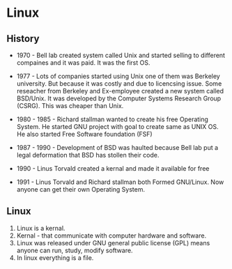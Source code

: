 # Linux

## History

* 1970 - Bell lab created system called Unix and started selling to different compaines and it was paid. It was the first OS.

* 1977 - Lots of companies started using Unix one of them was Berkeley university. But because it was costly and due to licencsing issue. Some reseacher from Berkeley and Ex-employee created a new system called BSD/Unix. It was developed by the Computer Systems Research Group (CSRG). This was cheaper than Unix.

* 1980 - 1985 - Richard stallman wanted to create his free Operating System. He started GNU project with goal to create same as UNIX OS. He also started Free Software foundation (FSF)

* 1987 - 1990 - Development of BSD was haulted because Bell lab put a legal deformation that BSD has stollen their code.

* 1990 - Linus Torvald created a kernal and made it available for free

* 1991 - Linus Torvald and Richard stallman both Formed GNU/Linux. Now anyone can get their own Operating System.

## Linux

1. Linux is a kernal.
1. Kernal - that communicate with computer hardware and software.
1. Linux was released under GNU general public license (GPL) means anyone can run, study, modify software.
1. In linux everything is a file.
